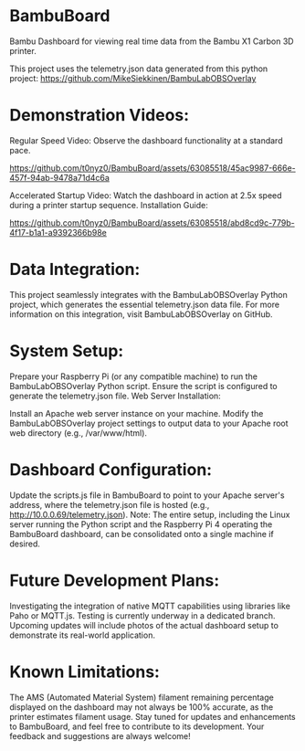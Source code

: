# BambuBoard
Bambu Dashboard for viewing real time data from the Bambu X1 Carbon 3D printer. 

This project uses the telemetry.json data generated from this python project:
https://github.com/MikeSiekkinen/BambuLabOBSOverlay

# Demonstration Videos:

Regular Speed Video: Observe the dashboard functionality at a standard pace.

https://github.com/t0nyz0/BambuBoard/assets/63085518/45ac9987-666e-457f-94ab-9478a71d4c6a

Accelerated Startup Video: Watch the dashboard in action at 2.5x speed during a printer startup sequence.
Installation Guide:

https://github.com/t0nyz0/BambuBoard/assets/63085518/abd8cd9c-779b-4f17-b1a1-a9392366b98e


# Data Integration:
This project seamlessly integrates with the BambuLabOBSOverlay Python project, which generates the essential telemetry.json data file. For more information on this integration, visit BambuLabOBSOverlay on GitHub.

# System Setup:

Prepare your Raspberry Pi (or any compatible machine) to run the BambuLabOBSOverlay Python script.
Ensure the script is configured to generate the telemetry.json file.
Web Server Installation:

Install an Apache web server instance on your machine.
Modify the BambuLabOBSOverlay project settings to output data to your Apache root web directory (e.g., /var/www/html).

# Dashboard Configuration:

Update the scripts.js file in BambuBoard to point to your Apache server's address, where the telemetry.json file is hosted (e.g., http://10.0.0.69/telemetry.json).
Note: The entire setup, including the Linux server running the Python script and the Raspberry Pi 4 operating the BambuBoard dashboard, can be consolidated onto a single machine if desired.

# Future Development Plans:

Investigating the integration of native MQTT capabilities using libraries like Paho or MQTT.js. Testing is currently underway in a dedicated branch.
Upcoming updates will include photos of the actual dashboard setup to demonstrate its real-world application.

# Known Limitations:

The AMS (Automated Material System) filament remaining percentage displayed on the dashboard may not always be 100% accurate, as the printer estimates filament usage.
Stay tuned for updates and enhancements to BambuBoard, and feel free to contribute to its development. Your feedback and suggestions are always welcome!
